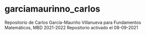 # garciamaurinno_carlos
 Repositorio de Carlos García-Mauriño Villanueva para Fundamentos Matemáticos, MBD 2021-2022
Repositorio activado el 08-09-2021
